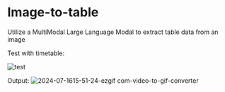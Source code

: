 # Image-to-table

Utilize a MultiModal Large Language Modal to extract table data from an image

Test with timetable:

![test](https://github.com/user-attachments/assets/927f399b-2bd1-4e43-9096-b26ed4e7bed5)

Output:
![2024-07-1615-51-24-ezgif com-video-to-gif-converter](https://github.com/user-attachments/assets/38f36dc3-1f9c-4482-86f2-5f6b2867fec1)
